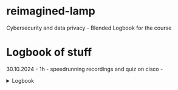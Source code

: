# reimagined-lamp
Cybersecurity and data privacy - Blended Logbook for the course


# Logbook of stuff

30.10.2024 - 1h - speedrunning recordings and quiz on cisco - 

<details>
<summary>Logbook</summary>

| Date | Time | Thing done | Things result |
|-----:|-----------|-----|-----------|
|30.10.2024| 1 h | Lecture speedrunning, quiz| Quiz done, this logbook started|
|31.10.2024| 2 h | First chapter done        | Progress on course|
|placeholder | placeholder  | placeholder        | placeholder |

</details>
